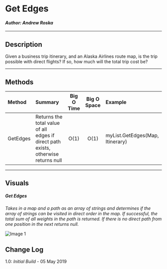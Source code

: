 # Get Edges
#### *Author: Andrew Roska*

------------------------------

## Description
Given a business trip itinerary, and an Alaska Airlines route map, is the trip possible with direct flights? If so, how much will the total trip cost be?


------------------------------

## Methods

| Method | Summary | Big O Time | Big O Space | Example | 
| :----------- | :----------- | :-------------: | :-------------: | :----------- |
| GetEdges | Returns the total value of all edges if direct path exists, otherwise returns null | O(1) | O(1) | myList.GetEdges(Map, Itinerary) |


------------------------------

## Visuals

##### Get Edges
*Takes in a map and a path as an array of strings and determines if the array of strings can be visited in direct order in the map.  If successful, the total sum of all weights in the path is returned.  If there is no direct path from one position in the next returns null.*

![Image 1](https://via.placeholder.com/750x500)

## Change Log
1.0: *Initial Build* - 05 May 2019
